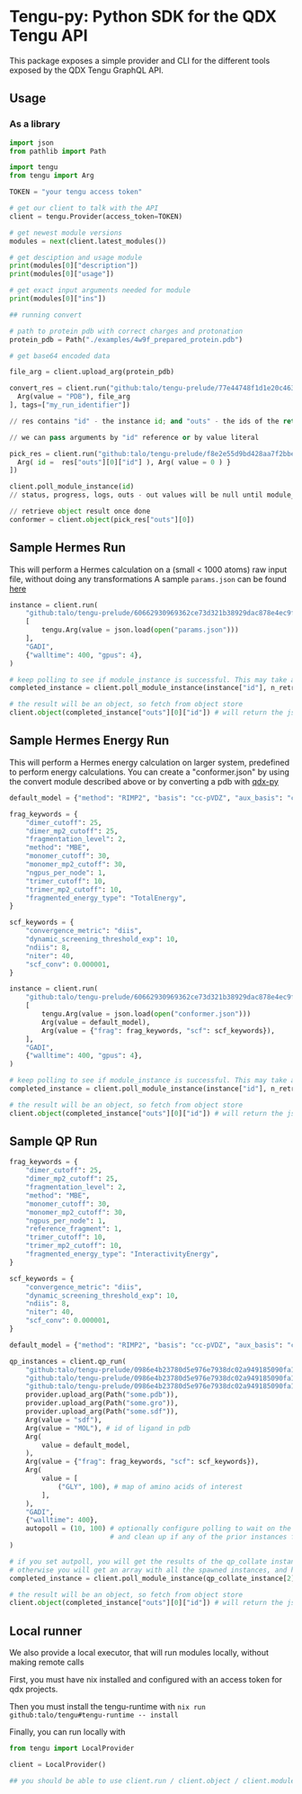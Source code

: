# Tengu-py: Python SDK for the QDX Tengu API

This package exposes a simple provider and CLI for the different tools exposed by the QDX Tengu GraphQL API.

## Usage

### As a library

```python
import json
from pathlib import Path

import tengu
from tengu import Arg

TOKEN = "your tengu access token"

# get our client to talk with the API
client = tengu.Provider(access_token=TOKEN)

# get newest module versions
modules = next(client.latest_modules())

# get desciption and usage module
print(modules[0]["description"])
print(modules[0]["usage"])

# get exact input arguments needed for module
print(modules[0]["ins"])

## running convert

# path to protein pdb with correct charges and protonation
protein_pdb = Path("./examples/4w9f_prepared_protein.pdb")

# get base64 encoded data

file_arg = client.upload_arg(protein_pdb)

convert_res = client.run("github:talo/tengu-prelude/77e44748f1d1e20c463ef34cc40178d4f656ef0a#convert", [
  Arg(value = "PDB"), file_arg
], tags=["my_run_identifier"])

// res contains "id" - the instance id; and "outs" - the ids of the return values

// we can pass arguments by "id" reference or by value literal

pick_res = client.run("github:talo/tengu-prelude/f8e2e55d9bd428aa7f2bbe3f87c24775fa592b10#pick_conformer", [
  Arg( id =  res["outs"][0]["id"] ), Arg( value = 0 ) }
])

client.poll_module_instance(id)
// status, progress, logs, outs - out values will be null until module_instance is done

// retrieve object result once done
conformer = client.object(pick_res["outs"][0])
```

## Sample Hermes Run

This will perform a Hermes calculation on a (small < 1000 atoms) raw input file, without doing any transformations
A sample `params.json` can be found [here](https://talo.github.io/qdx-common/qdx_common/qc/struct.Params.html#example)

```python
instance = client.run(
    "github:talo/tengu-prelude/60662930969362ce73d321b38929dac878e4ec9f#hermes_raw",
    [
        tengu.Arg(value = json.load(open("params.json")))
    ],
    "GADI",
    {"walltime": 400, "gpus": 4},
)

# keep polling to see if module_instance is successful. This may take a while
completed_instance = client.poll_module_instance(instance["id"], n_retries=10, poll_rate=100)

# the result will be an object, so fetch from object store
client.object(completed_instance["outs"][0]["id"]) # will return the json energy results
```

## Sample Hermes Energy Run

This will perform a Hermes energy calculation on larger system, predefined to perform energy calculations.
You can create a "conformer.json" by using the convert module described above or by converting a pdb with [qdx-py](https://pypi.org/project/qdx-py/)

```python
default_model = {"method": "RIMP2", "basis": "cc-pVDZ", "aux_basis": "cc-pVDZ-RIFIT", "frag_enabled": True}

frag_keywords = {
    "dimer_cutoff": 25,
    "dimer_mp2_cutoff": 25,
    "fragmentation_level": 2,
    "method": "MBE",
    "monomer_cutoff": 30,
    "monomer_mp2_cutoff": 30,
    "ngpus_per_node": 1,
    "trimer_cutoff": 10,
    "trimer_mp2_cutoff": 10,
    "fragmented_energy_type": "TotalEnergy",
}

scf_keywords = {
    "convergence_metric": "diis",
    "dynamic_screening_threshold_exp": 10,
    "ndiis": 8,
    "niter": 40,
    "scf_conv": 0.000001,
}

instance = client.run(
    "github:talo/tengu-prelude/60662930969362ce73d321b38929dac878e4ec9f#hermes_energy",
    [
        tengu.Arg(value = json.load(open("conformer.json")))
        Arg(value = default_model),
        Arg(value = {"frag": frag_keywords, "scf": scf_keywords}),
    ],
    "GADI",
    {"walltime": 400, "gpus": 4},
)

# keep polling to see if module_instance is successful. This may take a while, > 10 mins
completed_instance = client.poll_module_instance(instance["id"], n_retries=10, poll_rate=100)

# the result will be an object, so fetch from object store
client.object(completed_instance["outs"][0]["id"]) # will return the json energy results
```

## Sample QP Run

```python
frag_keywords = {
    "dimer_cutoff": 25,
    "dimer_mp2_cutoff": 25,
    "fragmentation_level": 2,
    "method": "MBE",
    "monomer_cutoff": 30,
    "monomer_mp2_cutoff": 30,
    "ngpus_per_node": 1,
    "reference_fragment": 1,
    "trimer_cutoff": 10,
    "trimer_mp2_cutoff": 10,
    "fragmented_energy_type": "InteractivityEnergy",
}

scf_keywords = {
    "convergence_metric": "diis",
    "dynamic_screening_threshold_exp": 10,
    "ndiis": 8,
    "niter": 40,
    "scf_conv": 0.000001,
}

default_model = {"method": "RIMP2", "basis": "cc-pVDZ", "aux_basis": "cc-pVDZ-RIFIT", "frag_enabled": True}

qp_instances = client.qp_run(
    "github:talo/tengu-prelude/0986e4b23780d5e976e7938dc02a949185090fa1#qp_gen_inputs",
    "github:talo/tengu-prelude/0986e4b23780d5e976e7938dc02a949185090fa1#hermes_energy",
    "github:talo/tengu-prelude/0986e4b23780d5e976e7938dc02a949185090fa1#qp_collate",
    provider.upload_arg(Path("some.pdb")),
    provider.upload_arg(Path("some.gro")),
    provider.upload_arg(Path("some.sdf")),
    Arg(value = "sdf"),
    Arg(value = "MOL"), # id of ligand in pdb
    Arg(
        value = default_model,
    ),
    Arg(value = {"frag": frag_keywords, "scf": scf_keywords}),
    Arg(
        value = [
            ("GLY", 100), # map of amino acids of interest
        ],
    ),
    "GADI",
    {"walltime": 400},
    autopoll = (10, 100) # optionally configure polling to wait on the final instance,
                         # and clean up if any of the prior instances fails
)

# if you set autpoll, you will get the results of the qp_collate instance,
# otherwise you will get an array with all the spawned instances, and have to poll manually
completed_instance = client.poll_module_instance(qp_collate_instance[2]["id"])

# the result will be an object, so fetch from object store
client.object(completed_instance["outs"][0]["id"]) # will return the json qp results
```

## Local runner

We also provide a local executor, that will run modules locally, without making remote calls

First, you must have nix installed and configured with an access token for qdx projects.

Then you must install the tengu-runtime with `nix run github:talo/tengu#tengu-runtime -- install`

Finally, you can run locally with

```python
from tengu import LocalProvider

client = LocalProvider()

## you should be able to use client.run / client.object / client.module_instance / client.poll_module instance as normal
```
